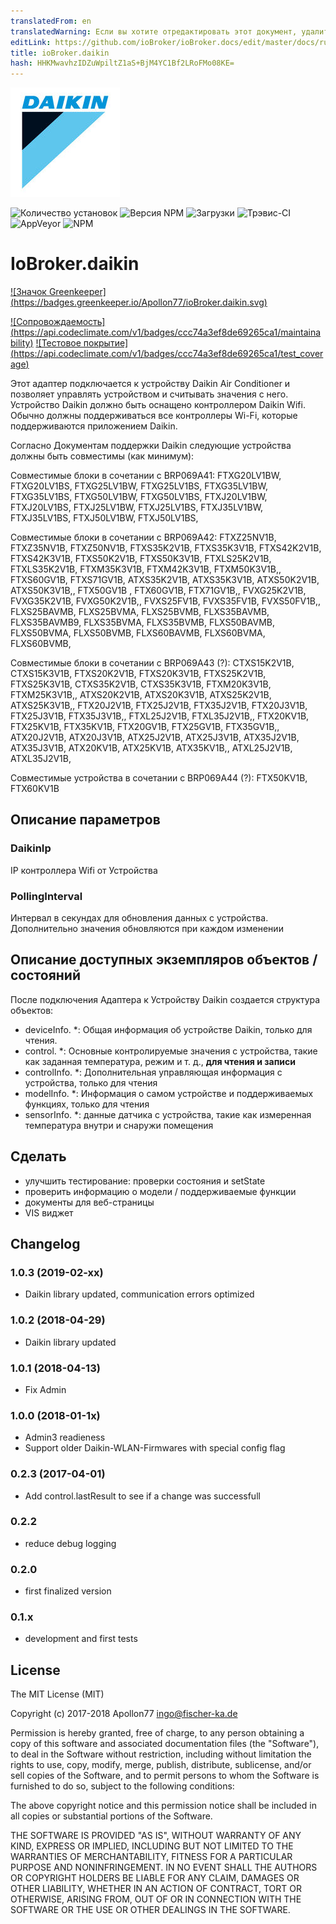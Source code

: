 ```yaml
---
translatedFrom: en
translatedWarning: Если вы хотите отредактировать этот документ, удалите поле «translationFrom», в противном случае этот документ будет снова автоматически переведен
editLink: https://github.com/ioBroker/ioBroker.docs/edit/master/docs/ru/adapterref/iobroker.daikin/README.md
title: ioBroker.daikin
hash: HHKMwavhzIDZuWpiltZ1aS+BjM4YC1Bf2LRoFMo08KE=
---
```

![логотип](../../../en/adapterref/iobroker.daikin/admin/daikin.jpg)

![Количество установок](http://iobroker.live/badges/daikin-stable.svg)
![Версия NPM](http://img.shields.io/npm/v/iobroker.daikin.svg)
![Загрузки](https://img.shields.io/npm/dm/iobroker.daikin.svg)
![Трэвис-CI](http://img.shields.io/travis/Apollon77/ioBroker.daikin/master.svg)
![AppVeyor](https://ci.appveyor.com/api/projects/status/github/Apollon77/ioBroker.daikin?branch=master&svg=true)
![NPM](https://nodei.co/npm/iobroker.daikin.png?downloads=true)

# IoBroker.daikin
[![Значок Greenkeeper] (https://badges.greenkeeper.io/Apollon77/ioBroker.daikin.svg)](https://greenkeeper.io/)

[![Сопровождаемость] (https://api.codeclimate.com/v1/badges/ccc74a3ef8de69265ca1/maintainability)](https://codeclimate.com/github/Apollon77/ioBroker.daikin/maintainability) [![Тестовое покрытие] (https://api.codeclimate.com/v1/badges/ccc74a3ef8de69265ca1/test_coverage)](https://codeclimate.com/github/Apollon77/ioBroker.daikin/test_coverage)

Этот адаптер подключается к устройству Daikin Air Conditioner и позволяет управлять устройством и считывать значения с него.
Устройство Daikin должно быть оснащено контроллером Daikin Wifi. Обычно должны поддерживаться все контроллеры Wi-Fi, которые поддерживаются приложением Daikin.

Согласно Документам поддержки Daikin следующие устройства должны быть совместимы (как минимум):

Совместимые блоки в сочетании с BRP069A41: FTXG20LV1BW, FTXG20LV1BS, FTXG25LV1BW, FTXG25LV1BS, FTXG35LV1BW, FTXG35LV1BS, FTXG50LV1BW, FTXG50LV1BS, FTXJ20LV1BW, FTXJ20LV1BS, FTXJ25LV1BW, FTXJ25LV1BS, FTXJ35LV1BW, FTXJ35LV1BS, FTXJ50LV1BW, FTXJ50LV1BS,

Совместимые блоки в сочетании с BRP069A42: FTXZ25NV1B, FTXZ35NV1B, FTXZ50NV1B, FTXS35K2V1B, FTXS35K3V1B, FTXS42K2V1B, FTXS42K3V1B, FTXS50K2V1B, FTXS50K3V1B, FTXLS25K2V1B, FTXLS35K2V1B, FTXM35K3V1B, FTXM42K3V1B, FTXM50K3V1B,, FTXS60GV1B, FTXS71GV1B, ATXS35K2V1B, ATXS35K3V1B, ATXS50K2V1B, ATXS50K3V1B,, FTX50GV1B , FTX60GV1B, FTX71GV1B,, FVXG25K2V1B, FVXG35K2V1B, FVXG50K2V1B,, FVXS25FV1B, FVXS35FV1B, FVXS50FV1B,, FLXS25BAVMB, FLXS25BVMA, FLXS25BVMB, FLXS35BAVMB, FLXS35BAVMB9, FLXS35BVMA, FLXS35BVMB, FLXS50BAVMB, FLXS50BVMA, FLXS50BVMB, FLXS60BAVMB, FLXS60BVMA, FLXS60BVMB,

Совместимые блоки в сочетании с BRP069A43 (?): CTXS15K2V1B, CTXS15K3V1B, FTXS20K2V1B, FTXS20K3V1B, FTXS25K2V1B, FTXS25K3V1B, CTXS35K2V1B, CTXS35K3V1B, FTXM20K3V1B, FTXM25K3V1B,, ATXS20K2V1B, ATXS20K3V1B, ATXS25K2V1B, ATXS25K3V1B,, FTX20J2V1B, FTX25J2V1B, FTX35J2V1B, FTX20J3V1B, FTX25J3V1B, FTX35J3V1B,, FTXL25J2V1B, FTXL35J2V1B,, FTX20KV1B, FTX25KV1B, FTX35KV1B, FTX20GV1B, FTX25GV1B, FTX35GV1B,, ATX20J2V1B, ATX20J3V1B, ATX25J2V1B, ATX25J3V1B, ATX35J2V1B, ATX35J3V1B, ATX20KV1B, ATX25KV1B, ATX35KV1B,, ATXL25J2V1B, ATXL35J2V1B,

Совместимые устройства в сочетании с BRP069A44 (?): FTX50KV1B, FTX60KV1B

## Описание параметров
### DaikinIp
IP контроллера Wifi от Устройства

### PollingInterval
Интервал в секундах для обновления данных с устройства. Дополнительно значения обновляются при каждом изменении

## Описание доступных экземпляров объектов / состояний
После подключения Адаптера к Устройству Daikin создается структура объектов:

* deviceInfo. *: Общая информация об устройстве Daikin, только для чтения.
* control. *: Основные контролируемые значения с устройства, такие как заданная температура, режим и т. д., **для чтения и записи**
* controlInfo. *: Дополнительная управляющая информация с устройства, только для чтения
* modelInfo. *: Информация о самом устройстве и поддерживаемых функциях, только для чтения
* sensorInfo. *: данные датчика с устройства, такие как измеренная температура внутри и снаружи помещения

## Сделать
* улучшить тестирование: проверки состояния и setState
* проверить информацию о модели / поддерживаемые функции
* документы для веб-страницы
* VIS виджет

## Changelog

### 1.0.3 (2019-02-xx)
* Daikin library updated, communication errors optimized

### 1.0.2 (2018-04-29)
* Daikin library updated

### 1.0.1 (2018-04-13)
* Fix Admin

### 1.0.0 (2018-01-1x)
* Admin3 readieness
* Support older Daikin-WLAN-Firmwares with special config flag

### 0.2.3 (2017-04-01)
* Add control.lastResult to see if a change was successfull

### 0.2.2
* reduce debug logging

### 0.2.0
* first finalized version

### 0.1.x
* development and first tests

## License

The MIT License (MIT)

Copyright (c) 2017-2018 Apollon77 <ingo@fischer-ka.de>

Permission is hereby granted, free of charge, to any person obtaining a copy
of this software and associated documentation files (the "Software"), to deal
in the Software without restriction, including without limitation the rights
to use, copy, modify, merge, publish, distribute, sublicense, and/or sell
copies of the Software, and to permit persons to whom the Software is
furnished to do so, subject to the following conditions:

The above copyright notice and this permission notice shall be included in all
copies or substantial portions of the Software.

THE SOFTWARE IS PROVIDED "AS IS", WITHOUT WARRANTY OF ANY KIND, EXPRESS OR
IMPLIED, INCLUDING BUT NOT LIMITED TO THE WARRANTIES OF MERCHANTABILITY,
FITNESS FOR A PARTICULAR PURPOSE AND NONINFRINGEMENT. IN NO EVENT SHALL THE
AUTHORS OR COPYRIGHT HOLDERS BE LIABLE FOR ANY CLAIM, DAMAGES OR OTHER
LIABILITY, WHETHER IN AN ACTION OF CONTRACT, TORT OR OTHERWISE, ARISING FROM,
OUT OF OR IN CONNECTION WITH THE SOFTWARE OR THE USE OR OTHER DEALINGS IN THE
SOFTWARE.